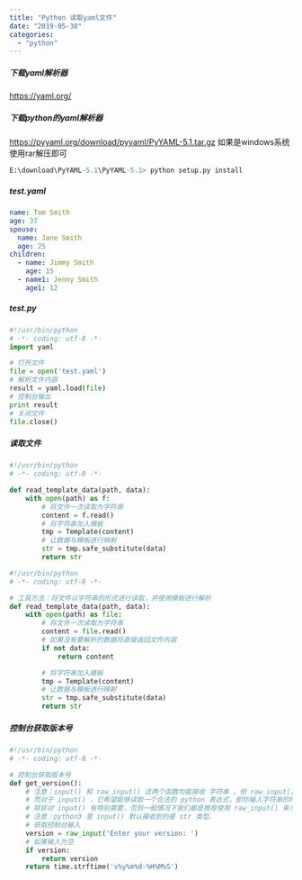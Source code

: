 ```yaml
---
title: "Python 读取yaml文件"
date: "2019-05-30"
categories: 
  - "python"
---
```


##### 下载yaml解析器

https://yaml.org/

##### 下载python的yaml解析器

https://pyyaml.org/download/pyyaml/PyYAML-5.1.tar.gz 如果是windows系统 使用rar解压即可

```python
E:\download\PyYAML-5.1\PyYAML-5.1> python setup.py install
```

##### test.yaml

```yaml
name: Tom Smith
age: 37
spouse:
  name: Jane Smith
  age: 25
children:
  - name: Jimmy Smith
    age: 15
  - name1: Jenny Smith
    age1: 12
```

##### test.py

```python
#!/usr/bin/python
# -*- coding: utf-8 -*-
import yaml

# 打开文件
file = open('test.yaml')
# 解析文件内容
result = yaml.load(file)
# 控制台输出
print result
# 关闭文件
file.close()
```

##### 读取文件

```python
#!/usr/bin/python
# -*- coding: utf-8 -*-

def read_template_data(path, data):
    with open(path) as f:
        # 将文件一次读取为字符串
        content = f.read()
        # 将字符串加入模板
        tmp = Template(content)
        # 让数据与模板进行映射
        str = tmp.safe_substitute(data)
        return str
```

```python
#!/usr/bin/python
# -*- coding: utf-8 -*-

# 工具方法：将文件以字符串的形式进行读取，并使用模板进行解析
def read_template_data(path, data):
    with open(path) as file:
        # 将文件一次读取为字符串
        content = file.read()
        # 如果没有要解析的数据将直接返回文件内容
        if not data:
            return content

        # 将字符串加入模板
        tmp = Template(content)
        # 让数据与模板进行映射
        str = tmp.safe_substitute(data)
        return str
```

##### 控制台获取版本号

```python
#!/usr/bin/python
# -*- coding: utf-8 -*-

# 控制台获取版本号
def get_version():
    # 注意：input() 和 raw_input() 这两个函数均能接收 字符串 ，但 raw_input() 直接读取控制台的输入（任何类型的输入它都可以接收）。
    # 而对于 input() ，它希望能够读取一个合法的 python 表达式，即你输入字符串的时候必须使用引号将它括起来，否则它会引发一个 SyntaxError 。
    # 除非对 input() 有特别需要，否则一般情况下我们都是推荐使用 raw_input() 来与用户交互。
    # 注意：python3 里 input() 默认接收到的是 str 类型。
    # 获取控制台输入
    version = raw_input('Enter your version: ')
    # 如果输入为空
    if version:
        return version
    return time.strftime('v%y%m%d-%H%M%S')
```
